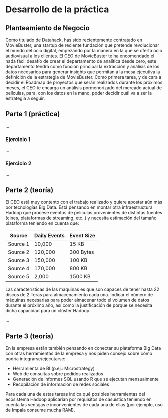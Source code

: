 # Desarrollo de la práctica

## Planteamiento de Negocio

Como titulado de Datahack, has sido recientemente contratado en MovieBuster, una startup de reciente fundación que pretende revolucionar el mundo del ocio digital, empezando por la manera en la que se oferta ocio audiovisual a los clientes.
El CEO de MovieBuster te ha encomendado el nada fácil desafío de crear el departamento de analítica desde cero, este departamento tendrá como función principal la extracción y análisis de los datos necesarios para generar insights que permitan a la mesa ejecutiva la definición de la estrategia de MovieBuster. Como primera tarea, y de cara a decidir el Roadmap de proyectos que serán realizados durante los próximos meses, el CEO te encarga un análisis pormenorizado del mercado actual de películas, para, con los datos en la mano, poder decidir cuál va a ser la estrategia a seguir.

## Parte 1 (práctica)

...

### Ejercicio 1

...

### Ejercicio 2

...

## Parte 2 (teoría)

El CEO está muy contento con el trabajo realizado y quiere apostar aún más por tecnologías Big Data. Está pensando en montar otra infraestructura Hadoop que procese eventos de películas provenientes de distintas fuentes (cines, plataformas de streaming, etc..) y necesita estimación del tamaño plataforma teniendo en cuenta que:

| Source    | Daily Events | Event Size |
|-----------|--------------|------------|
| Source 1  | 10,000       | 15 KB      |
| Source 2  | 120,000      | 300 Bytes  |
| Source 3  | 150,000      | 100 KB     |
| Source 4  | 170,000      | 800 KB     |
| Source 5  | 2,000        | 1500 KB    |

Las características de las maquinas es que son capaces de tener hasta 22 discos de 2 Teras para almacenamiento cada una. Indicar el número de máquinas necesarias para poder almacenar todo el volumen de datos durante el próximo año, así como la justificación de porque se necesita dicha capacidad para un clúster Hadoop.

...

## Parte 3 (teoría)

En la empresa están también pensando en conectar su plataforma Big Data con otras herramientas de la empresa y nos piden consejo sobre cómo podría integrarse/ejecutarse:
* Herramienta de BI (p.ej.: Microstrategy)
* Web de consultas sobre pedidos realizados
* Generación de informes SQL usando R que se ejecutan mensualmente
* Recopilación de información de redes sociales

Para cada una de estas tareas indica qué posibles herramientas del ecosistema Hadoop aplicarían por requisitos de casuística teniendo en cuenta las ventajas e inconvenientes de cada una de ellas (por ejemplo, uso de Impala consume mucha RAM).
